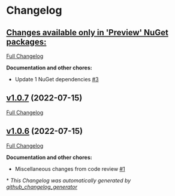 # Changelog

## [**Changes available only in 'Preview' NuGet packages:**](https://github.com/nanoframework/nanoFramework.Hosting/tree/HEAD)

[Full Changelog](https://github.com/nanoframework/nanoFramework.Hosting/compare/v1.0.7...HEAD)

**Documentation and other chores:**

- Update 1 NuGet dependencies [\#3](https://github.com/nanoframework/nanoFramework.Hosting/pull/3)

## [v1.0.7](https://github.com/nanoframework/nanoFramework.Hosting/tree/v1.0.7) (2022-07-15)

[Full Changelog](https://github.com/nanoframework/nanoFramework.Hosting/compare/v1.0.6...v1.0.7)

## [v1.0.6](https://github.com/nanoframework/nanoFramework.Hosting/tree/v1.0.6) (2022-07-15)

[Full Changelog](https://github.com/nanoframework/nanoFramework.Hosting/compare/22fae3b7cfb29c8e38951e1a64e1de213897adf6...v1.0.6)

**Documentation and other chores:**

- Miscellaneous changes from code review [\#1](https://github.com/nanoframework/nanoFramework.Hosting/pull/1)



\* *This Changelog was automatically generated by [github_changelog_generator](https://github.com/github-changelog-generator/github-changelog-generator)*
